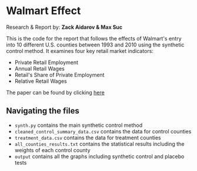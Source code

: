 # Walmart Effect

Research & Report by: **Zack Aidarov & Max Suc**

This is the code for the report that follows the effects of Walmart's entry into 10 different U.S. counties between 1993 and 2010 using the synthetic control method.
It examines four key retail market indicators:
* Private Retail Employment
* Annual Retail Wages
* Retail's Share of Private Employment
* Relative Retail Wages
  
The paper can be found by clicking [here](FinalReport.pdf)

## Navigating the files
* `synth.py` contains the main synthetic control method
* `cleaned_control_summary_data.csv` contains the data for control counties
* `treatment_data.csv` contains the data for treatment counties
* `all_counties_results.txt` contains the statistical results including the weights of each control county
* `output` contains all the graphs including synthetic control and placebo tests

